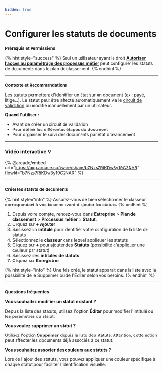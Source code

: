 ```yaml
---
hidden: true
---
```


# Configurer les statuts de documents

### <sup>**Prérequis et Permissions**</sup>

{% hint style="success" %}
Seul un utilisateur ayant le droit [**Autoriser l’accès au paramétrage des processus métier**](../../administration/detail-des-droits.md) peut configurer les statuts de documents dans le plan de classement.
{% endhint %}

***

### <sup>**Contexte et Recommandations**</sup>

Les statuts permettent d'identifier un état sur un document (ex : payé, litige…). Le statut peut être affecté automatiquement via le [circuit de validation](circuit-de-validation.md) ou modifié manuellement par un utilisateur.

**Quand l'utiliser :**

* Avant de créer un circuit de validation
* Pour définir les différentes étapes du document
* Pour organiser le suivi des documents par état d'avancement

***

### Vidéo interactive 💡

{% @arcade/embed url="https://app.arcade.software/share/b7Nzs7RiKDw3y19C2NAR" flowId="b7Nzs7RiKDw3y19C2NAR" %}

***

### <sup>**Créer les statuts de documents**</sup>

{% hint style="info" %}
Assurez-vous de bien sélectionner le classeur correspondant à vos besoins avant d'ajouter les statuts.
{% endhint %}

1. Depuis votre compte, rendez-vous dans **Entreprise** > **Plan de classement** > **Processus métier** > **Statut**.
2. Cliquez sur **+ Ajouter**
3. Saisissez un **intitulé** pour identifier votre configuration de la liste de statuts
4. Sélectionnez le **classeur** dans lequel appliquer les statuts
5. Cliquez sur **+** pour ajouter des **Statuts** (possibilité d'appliquer une couleur par statut)
6. Saisissez des **intitulés de statuts**
7. Cliquez sur **Enregistrer**

{% hint style="info" %}
Une fois créé, le statut apparaît dans la liste avec la possibilité de le Supprimer ou de l'Éditer selon vos besoins.
{% endhint %}

***

### <sup>**Questions fréquentes**</sup>

**Vous souhaitez modifier un statut existant ?**

Depuis la liste des statuts, utilisez l'option **Éditer** pour modifier l'intitulé ou les paramètres du statut.

**Vous voulez supprimer un statut ?**

Utilisez l'option **Supprimer** depuis la liste des statuts. Attention, cette action peut affecter les documents déjà associés à ce statut.

**Vous souhaitez associer des couleurs aux statuts ?**

Lors de l'ajout des statuts, vous pouvez appliquer une couleur spécifique à chaque statut pour faciliter l'identification visuelle.
